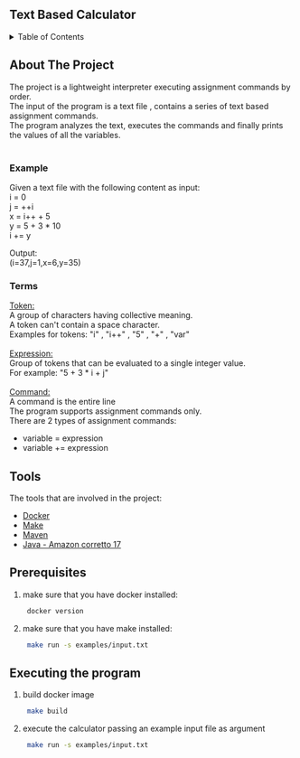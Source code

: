 <h2 align="left">Text Based Calculator</h2>

<!-- TABLE OF CONTENTS -->
<details>
  <summary>Table of Contents</summary>
  <ol>
    <li>
      <a href="#about-the-project">About The Project</a>
      <ul>
        <li><a href="#Example">Example</a></li>
        <li><a href="#Terms">Terms</a></li>
        <li><a href="#Tools">Tools</a></li>
      </ul>
    </li>
    <li>
      <a href="#getting-started">Getting Started</a>
      <ul>
        <li><a href="#prerequisites">Prerequisites</a></li>
        <li><a href="#installation">Installation</a></li>
      </ul>
    </li>
  </ol>
</details>



<!-- ABOUT THE PROJECT -->
## About The Project

The project is a lightweight interpreter executing assignment commands by order. <br />
The input of the program is a text file , contains a series of text based assignment commands. <br />
The program analyzes the text, executes the commands and finally prints the values of all the variables. </br> </br>


### Example
Given a text file with the following content as input:  <br />
i = 0 <br />
j = ++i <br />
x = i++ + 5 <br />
y = 5 + 3 * 10 <br />
i += y <br />

Output: <br />
(i=37,j=1,x=6,y=35) <br /> 

### Terms

<u> Token: </u> <br />
A group of characters having collective meaning. <br />
A token can't contain a space character.<br />
Examples for tokens: "i" , "i++" , "5" , "+" , "var" <br />
<br /> <u> Expression: </u> <br />
Group of tokens that can be evaluated to a single integer value. <br />
For example: "5 + 3 * i + j"<br />
<br /> <u> Command: </u> <br />
A command is the entire line <br />
The program supports assignment commands only. <br />
There are 2 types of assignment commands: <br />
- variable = expression <br />
- variable += expression <br />
 

## Tools

The tools that are involved in the project:

* [Docker](https://docs.docker.com/get-docker/)
* [Make](https://formulae.brew.sh/formula/make)
* [Maven](https://maven.apache.org/)
* [Java - Amazon corretto 17](https://docs.aws.amazon.com/corretto/latest/corretto-17-ug/downloads-list.html)

## Prerequisites

1. make sure that you have docker installed:
   ```sh
    docker version
   ```
2. make sure that you have make installed:
   ```sh
    make run -s examples/input.txt
   ```

## Executing the program

1. build docker image
   ```sh
    make build
   ```
2. execute the calculator passing an example input file as argument
   ```sh
    make run -s examples/input.txt
   ```